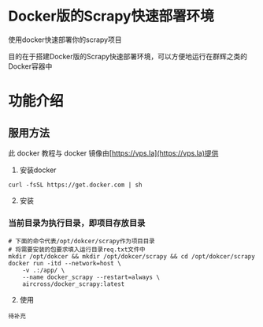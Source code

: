 # Docker版的Scrapy快速部署环境
 使用docker快速部署你的scrapy项目

目的在于搭建Docker版的Scrapy快速部署环境，可以方便地运行在群辉之类的Docker容器中

# 功能介绍

## 服用方法
此 docker 教程与 docker 镜像由[https://vps.la](https://vps.la)提供
1. 安装docker
```shell
curl -fsSL https://get.docker.com | sh
```
2. 安装
### 当前目录为执行目录，即项目存放目录
```shell
# 下面的命令代表/opt/dokcer/scrapy作为项目目录
# 将需要安装的包要求填入运行目录req.txt文件中
mkdir /opt/dokcer && mkdir /opt/dokcer/scrapy && cd /opt/dokcer/scrapy
docker run -itd --network=host \
    -v .:/app/ \
    --name docker_scrapy --restart=always \
    aircross/docker_scrapy:latest
```
2. 使用
```
待补充
```